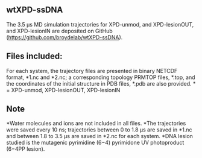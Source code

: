 ## wtXPD-ssDNA
The 3.5 µs MD simulation trajectories for XPD-unmod, and XPD-lesionOUT, and XPD-lesionIN are
deposited on GitHub (https://github.com/broydelab/wtXPD-ssDNA). 

## Files included:
For each system, the trajectory files are presented in binary NETCDF format, *1.nc and *2.nc; 
a corresponding topology PRMTOP files, *.top, and the coordinates of the initial structure in PDB files, *.pdb
are also provided. * = XPD-unmod, XPD-lesionOUT, XPD-lesionIN

## Note 
*Water molecules and ions are not included in all files. 
*The trajectories were saved every 10 ns; trajectories between 0 to 1.8 µs are saved in *1.nc and 
between 1.8 to 3.5 µs are saved in *2.nc for each system. 
*DNA lesion studied is the mutagenic pyrimidine (6−4) pyrimidone UV photoproduct (6−4PP lesion).
